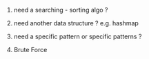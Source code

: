1. need a searching - sorting algo ?

2. need another data structure ? e.g. hashmap

3. need a specific pattern or specific patterns ?

4. Brute Force